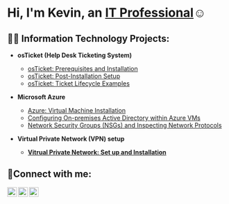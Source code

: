 <h1>Hi, I'm Kevin, an <a href="https://www.linkedin.com/in/kevin-phyall-b0512434a/">IT Professional</a>☺</h1>

<h2>👨‍💻 Information Technology Projects:</h2>

- <b>osTicket (Help Desk Ticketing System)</b>
  - [osTicket: Prerequisites and Installation](https://github.com/KevinPhyall/osticket-prereqs)
  - [osTicket: Post-Installation Setup](https://github.com/KevinPhyall/osTicket-Post-Installation-Setup/tree/main)
  - [osTicket: Ticket Lifecycle Examples](https://github.com/KevinPhyall/osTicket-Lifecycles/tree/main)
- <b>Microsoft Azure</b>
   
  - [Azure: Virtual Machine Installation](https://github.com/KevinPhyall/Azure-VM-Installation/tree/main)
  - [Configuring On-premises Active Directory within Azure VMs](https://github.com/KevinPhyall/Configuring-On-premises-Active-Directory-within-Azure-VMs/tree/main)
  - [Network Security Groups (NSGs) and Inspecting Network Protocols](https://github.com/KevinPhyall/Network-Security-Groups-NSGs-and-Inspecting-Network-Protocols/tree/main)
 
  
- <b>Virtual Private Network (VPN) setup
  - [Vitrual Private Network: Set up and Installation](https://github.com/KevinPhyall/Virtual-Private-Network-Setup/tree/main)

<h2>🤳Connect with me:</h2>

[<img align="left" alt="Josh | Twitter" width="22px" src="https://cdn.jsdelivr.net/npm/simple-icons@v3/icons/twitter.svg" />][twitter]
[<img align="left" alt="Josh | LinkedIn" width="22px" src="https://cdn.jsdelivr.net/npm/simple-icons@v3/icons/linkedin.svg" />][linkedin]
[<img align="left" alt="Josh | Instagram" width="22px" src="https://cdn.jsdelivr.net/npm/simple-icons@v3/icons/instagram.svg" />][instagram]

[twitter]: https://twitter.com/Josh
[instagram]: https://www.instagram.com/Josh
[linkedin]: https://linkedin.com/in/Josh
